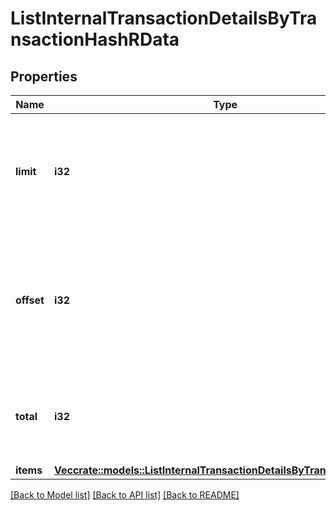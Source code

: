 # ListInternalTransactionDetailsByTransactionHashRData

## Properties

Name | Type | Description | Notes
------------ | ------------- | ------------- | -------------
**limit** | **i32** | Defines how many items should be returned in the response per page basis. | 
**offset** | **i32** | The starting index of the response items, i.e. where the response should start listing the returned items. | 
**total** | **i32** | Defines the total number of items returned in the response. | 
**items** | [**Vec<crate::models::ListInternalTransactionDetailsByTransactionHashRi>**](ListInternalTransactionDetailsByTransactionHashRI.md) |  | 

[[Back to Model list]](../README.md#documentation-for-models) [[Back to API list]](../README.md#documentation-for-api-endpoints) [[Back to README]](../README.md)


